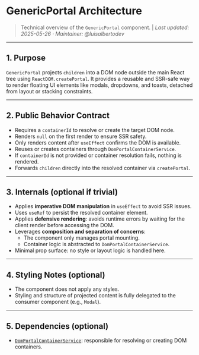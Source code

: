 # GenericPortal Architecture

> Technical overview of the `GenericPortal` component. |
> _Last updated: 2025-05-26 · Maintainer: @luisalbertodev_

---

## 1. Purpose

`GenericPortal` projects `children` into a DOM node outside the main React tree using `ReactDOM.createPortal`.
It provides a reusable and SSR-safe way to render floating UI elements like modals, dropdowns, and toasts, detached from layout or stacking constraints.

---

## 2. Public Behavior Contract

- Requires a `containerId` to resolve or create the target DOM node.
- Renders `null` on the first render to ensure SSR safety.
- Only renders content after `useEffect` confirms the DOM is available.
- Reuses or creates containers through `DomPortalContainerService`.
- If `containerId` is not provided or container resolution fails, nothing is rendered.
- Forwards `children` directly into the resolved container via `createPortal`.

---

## 3. Internals (optional if trivial)

- Applies **imperative DOM manipulation** in `useEffect` to avoid SSR issues.
- Uses `useRef` to persist the resolved container element.
- Applies **defensive rendering**: avoids runtime errors by waiting for the client render before accessing the DOM.
- Leverages **composition and separation of concerns**:
  - The component only manages portal mounting.
  - Container logic is abstracted to `DomPortalContainerService`.
- Minimal prop surface: no style or layout logic is handled here.

---

## 4. Styling Notes (optional)

- The component does not apply any styles.
- Styling and structure of projected content is fully delegated to the consumer component (e.g., `Modal`).

---

## 5. Dependencies (optional)

- [`DomPortalContainerService`](../../../services/DomPortalContainerService.ts): responsible for resolving or creating DOM containers.
